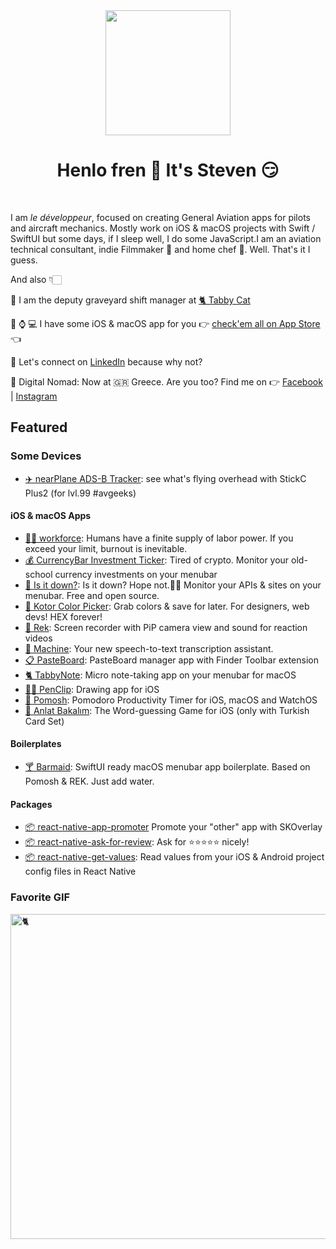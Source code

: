 <div align="center">
	<img src="https://i.imgur.com/2Pp6frR.png" height="200" />
	<h1>Henlo fren 👋 It's Steven 😏</h1>
</div>
<br>

I am <i>le développeur</i>, focused on creating General Aviation apps for pilots and aircraft mechanics. Mostly work on iOS & macOS projects with Swift / SwiftUI but some days, if I sleep well, I do some JavaScript.I am an aviation technical consultant, indie Filmmaker 🎥 and home chef 🔪. Well. That's it I guess.

And also 👇🏻

💼 I am the deputy graveyard shift manager at [🐈 Tabby Cat](https://tabbythecat.com) 

📱 ⌚️ 💻 I have some iOS & macOS app for you 👉 [check'em all on App Store](https://apps.apple.com/us/developer/selcuk-dolapci/id1509031121) 👈 

🤔 Let's connect on [LinkedIn](https://www.linkedin.com/in/stevenselcuk/) because why not?

📍 Digital Nomad: Now at 🇬🇷 Greece. Are you too? Find me on  👉 [Facebook](https://www.facebook.com/stewieselcuk/)  | 
[Instagram](https://www.instagram.com/stevenselcuk/)


## Featured

### Some Devices

- [✈️ nearPlane ADS-B Tracker](https://github.com/stevenselcuk/nearPlane): see what's flying overhead with StickC Plus2 (for lvl.99 #avgeeks)


#### iOS & macOS Apps


- [💪🏻 workforce](https://tabbycat.lemonsqueezy.com/checkout/buy/209561c5-c06c-437e-9ece-e3fe83a1bd0d): Humans have a finite supply of labor power. If you exceed your limit, burnout is inevitable. 
- [💰 CurrencyBar Investment Ticker](https://github.com/stevenselcuk/CurrencyBar): Tired of crypto. Monitor your old-school currency investments on your menubar 
- [🤨 Is it down?](https://github.com/stevenselcuk/IsItDown): Is it down? Hope not.🤷‍♂️ Monitor your APIs & sites on your menubar. Free and open source.
- [🌈 Kotor Color Picker](https://apps.apple.com/us/app/kotor-color-picker/id1626508161): Grab colors & save for later. For designers, web devs! HEX forever!
- [📼 Rek](https://apps.apple.com/us/app/rek-screen-capture-with-pip/id1543879930): Screen recorder with PiP camera view and sound for reaction videos
- [🤖 Machine](https://github.com/stevenselcuk/Machine): Your new speech-to-text transcription assistant.
- [📋 PasteBoard](https://github.com/stevenselcuk/PasteBoard): PasteBoard manager app with Finder Toolbar extension
- [🐈 TabbyNote](https://apps.apple.com/us/app/tabbynote-micro-note-taking/id1555858947?ref=github): Micro note-taking app on your menubar for macOS
- [✍🏻 PenClip](https://apps.apple.com/us/app/penclip/id1526811408): Drawing app for iOS
- [🍅 Pomosh](https://apps.apple.com/us/app/pomosh/id1515791898): Pomodoro Productivity Timer for iOS, macOS and WatchOS
- [🥳 Anlat Bakalım](https://apps.apple.com/us/app/anlat-bakal%C4%B1m/id1526011547): The Word-guessing Game for iOS (only with Turkish Card Set)

#### Boilerplates

- [🍸 Barmaid](https://github.com/stevenselcuk/Barmaid): SwiftUI ready macOS menubar app boilerplate. Based on Pomosh & REK. Just add water.

#### Packages

- [📦 react-native-app-promoter](https://github.com/stevenselcuk/react-native-app-promoter) Promote your "other" app with SKOverlay
- [📦 react-native-ask-for-review](https://github.com/stevenselcuk/react-native-ask-for-review): Ask for ⭐️⭐️⭐️⭐️⭐️ nicely!
- [📦 react-native-get-values](https://github.com/stevenselcuk/react-native-get-values): Read values from your iOS & Android project config files in React Native


### Favorite GIF

 <img
      src="https://github.com/stevenselcuk/stevenselcuk/blob/master/cat.gif"
      height="520"
      alt="🐈 "
      title="🐈 "
    />


